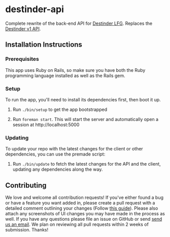 # destinder-api
Complete rewrite of the back-end API for [Destinder LFG](https://www.destinder.com). Replaces the [Destinder v1 API](https://github.com/destiny-aviato/destinder).

## Installation Instructions

### Prerequisites
This app uses Ruby on Rails, so make sure you have both the Ruby programming language installed as well as the Rails gem.

### Setup
To run the app, you'll need to install its dependencies first, then boot it up.
1. Run `./bin/setup` to get the app bootstrapped

1. Run `foreman start`. This will start the server and automatically open a session at http://localhost:5000

### Updating
To update your repo with the latest changes for the client or other dependencies, you can use the premade script:

1. Run `./bin/update` to fetch the latest changes for the API and the client, updating any dependencies along the way.

## Contributing

We love and welcome all contribution requests! If you've either found a bug or have a feature you want added in, please create a pull request with a detailed comment outlining your changes (Follow [this guide](https://help.github.com/articles/fork-a-repo/)). Please also attach any screenshots of UI changes you may have made in the process as well. If you have any questions please file an issue on GitHub or send [send us an email](mailto:help@destinder.com). We plan on reviewing all pull requests within 2 weeks of submission. Thanks!
